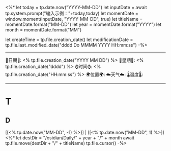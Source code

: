 <%*
let today = tp.date.now("YYYY-MM-DD")
let inputDate = await tp.system.prompt("输入示例："+today,today)
let momentDate = window.moment(inputDate, "YYYY-MM-DD", true)
let titleName = momentDate.format("MM-DD")
let year = momentDate.format("YYYY")
let month = momentDate.format("MM")

let createTime = tp.file.creation_date()
let modificationDate = tp.file.last_modified_date("dddd Do MMMM YYYY HH:mm:ss")
-%>

---
🌻日期🌻: <% tp.file.creation_date("YYYY MM DD") %>
🌙星期🌙: <% tp.file.creation_date("dddd") %> 
⌚️时间⌚️: <% tp.file.creation_date("HH:mm:ss") %> 
🌍位置🌍: 
☁️天气☁️: 
🌡️温度🌡️: 

---

# T 
## D

[[<% tp.date.now("MM-DD", -1) %>]] | [[<% tp.date.now("MM-DD", 1) %>]]
<%*
let destDir = "/osidian/Daily/" + year + "/" + month
await tp.file.move(destDir + "/" + titleName)
tp.file.cursor()
-%>
